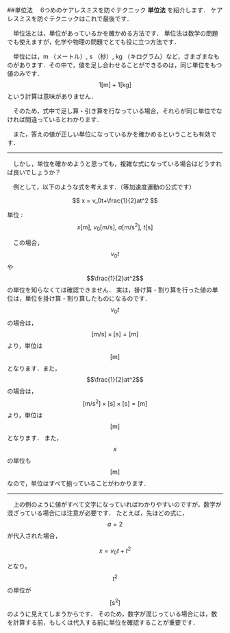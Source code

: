 ##単位法
　6つめのケアレスミスを防ぐテクニック **単位法** を紹介します．
ケアレスミスを防ぐテクニックはこれで最後です．

　単位法とは，単位があっているかを確かめる方法です．
単位法は数学の問題でも使えますが，化学や物理の問題でとても役に立つ方法です．

　単位には，m （メートル）, s （秒）, kg （キログラム）など，さまざまなものがあります．その中で，値を足し合わせることができるのは，同じ単位をもつ値のみです．$$1[\mathrm{m}] + 1[\mathrm{kg}] $$ という計算は意味がありません．

　そのため，式中で足し算・引き算を行なっている場合，それらが同じ単位でなければ間違っているとわかります．

　また，答えの値が正しい単位になっているかを確かめるということも有効です．

***

　しかし，単位を確かめようと思っても，複雑な式になっている場合はどうすれば良いでしょうか？

　例として，以下のような式を考えます．（等加速度運動の公式です）


$$
x = v_0t+\frac{1}{2}at^2
$$

単位 :　$$x [\mathrm{m}],\ v_0 [\mathrm{m/s}],\ a [\mathrm{m/s^2}],\ t [\mathrm{s}]$$

　この場合，$$v_0t$$ や $$\frac{1}{2}at^2$$ の単位を知らなくては確認できません．
実は，掛け算・割り算を行った値の単位は，単位を掛け算・割り算したものになるのです． $$v_0t$$ の場合は，
$$
[\mathrm{m/s}] \times [\mathrm{s}] = [\mathrm{m}]
$$
より，単位は$$[\mathrm{m}]$$となります．また，$$\frac{1}{2}at^2$$ の場合は，
$$
[\mathrm{m/s^2}] \times [\mathrm{s}] \times [\mathrm{s}] = [\mathrm{m}]
$$
より，単位は$$[\mathrm{m}]$$となります．
また，$$x$$ の単位も $$[\mathrm{m}]$$ なので，単位はすべて揃っていることがわかります．

***

　上の例のように値がすべて文字になっていればわかりやすいのですが，数字が混ざっている場合には注意が必要です．
たとえば，先ほどの式に， $$a=2$$ が代入された場合，

$$
x = v_0t+t^2
$$

となり， $$t^2$$ の単位が $$[\mathrm{s^2}]$$ のように見えてしまうからです．
そのため，数字が混じっている場合には，数を計算する前，もしくは代入する前に単位を確認することが重要です．
